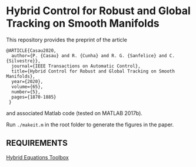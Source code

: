 # Hybrid Control for Robust and Global Tracking on Smooth Manifolds

This repository provides the preprint of the article

```
@ARTICLE{Casau2020,
  author={P. {Casau} and R. {Cunha} and R. G. {Sanfelice} and C. {Silvestre}},
  journal={IEEE Transactions on Automatic Control}, 
  title={Hybrid Control for Robust and Global Tracking on Smooth Manifolds}, 
  year={2020},
  volume={65},
  number={5},
  pages={1870-1885}
 }
 ```
 
 and associated Matlab code (tested on MATLAB 2017b). 
 
 Run `./makeit.m` in the root folder to generate the figures in the paper.

## REQUIREMENTS
[Hybrid Equations Toolbox](https://www.mathworks.com/matlabcentral/fileexchange/41372-hybrid-equations-toolbox-v2-04)
